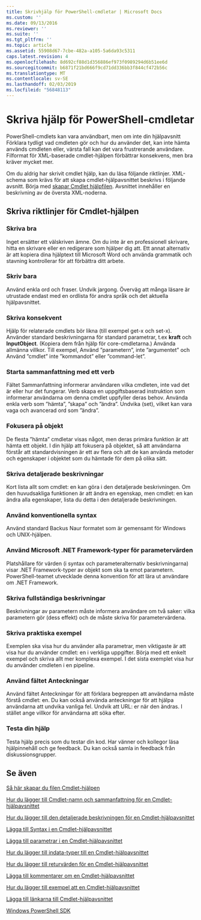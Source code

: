 ```yaml
---
title: Skrivhjälp för PowerShell-cmdletar | Microsoft Docs
ms.custom: ''
ms.date: 09/13/2016
ms.reviewer: ''
ms.suite: ''
ms.tgt_pltfrm: ''
ms.topic: article
ms.assetid: 55908d67-7cbe-482a-a105-5a6da93c5311
caps.latest.revision: 4
ms.openlocfilehash: 8d692cf88d1d356886ef973f0989294d6b51ee6d
ms.sourcegitcommit: b6871f21bd666f9cd71dd336bb3f844cf472b56c
ms.translationtype: MT
ms.contentlocale: sv-SE
ms.lasthandoff: 02/03/2019
ms.locfileid: "56848113"
---
```

# <a name="writing-help-for-powershell-cmdlets"></a>Skriva hjälp för PowerShell-cmdletar

PowerShell-cmdlets kan vara användbart, men om inte din hjälpavsnitt Förklara tydligt vad cmdleten gör och hur du använder det, kan inte hämta används cmdleten eller, värsta fall kan det vara frustrerande användare.
Filformat för XML-baserade cmdlet-hjälpen förbättrar konsekvens, men bra kräver mycket mer.

Om du aldrig har skrivit cmdlet hjälp, kan du läsa följande riktlinjer.
XML-schema som krävs för att skapa cmdlet-hjälpavsnittet beskrivs i följande avsnitt.
Börja med [skapar Cmdlet hjälpfilen](./how-to-create-the-cmdlet-help-file.md).
Avsnittet innehåller en beskrivning av de översta XML-noderna.

## <a name="writing-guidelines-for-cmdlet-help"></a>Skriva riktlinjer för Cmdlet-hjälpen

### <a name="write-well"></a>Skriva bra
Inget ersätter ett välskriven ämne.
Om du inte är en professionell skrivare, hitta en skrivare eller en redigerare som hjälper dig att.
Ett annat alternativ är att kopiera dina hjälptext till Microsoft Word och använda grammatik och stavning kontrollerar för att förbättra ditt arbete.

### <a name="write-simply"></a>Skriv bara
Använd enkla ord och fraser.
Undvik jargong.
Överväg att många läsare är utrustade endast med en ordlista för andra språk och det aktuella hjälpavsnittet.

### <a name="write-consistently"></a>Skriva konsekvent
Hjälp för relaterade cmdlets bör likna (till exempel get-x och set-x).
Använder standard beskrivningarna för standard parametrar, t.ex **kraft** och **InputObject**.
(Kopiera dem från hjälp för core-cmdletarna.) Använda allmänna villkor.
Till exempel, Använd ”parametern”, inte ”argumentet” och Använd ”cmdlet” inte ”kommandot” eller ”command-let”.

### <a name="start-the-synopsis-with-a-verb"></a>Starta sammanfattning med ett verb
Fältet Sammanfattning informerar användaren vilka cmdleten, inte vad det är eller hur det fungerar.
Verb skapa en uppgiftsbaserad instruktion som informerar användarna om denna cmdlet uppfyller deras behov.
Använda enkla verb som ”hämta”, ”skapa” och ”ändra”.
Undvika (set), vilket kan vara vaga och avancerad ord som ”ändra”.

### <a name="focus-on-objects"></a>Fokusera på objekt
De flesta ”hämta” cmdletar visas något, men deras primära funktion är att hämta ett objekt.
I din hjälp att fokusera på objektet, så att användarna förstår att standardvisningen är ett av flera och att de kan använda metoder och egenskaper i objektet som du hämtade för dem på olika sätt.

### <a name="write-detailed-descriptions"></a>Skriva detaljerade beskrivningar
Kort lista allt som cmdlet: en kan göra i den detaljerade beskrivningen.
Om den huvudsakliga funktionen är att ändra en egenskap, men cmdlet: en kan ändra alla egenskaper, lista du detta i den detaljerade beskrivningen.

### <a name="use-conventional-syntax"></a>Använd konventionella syntax
Använd standard Backus Naur formatet som är gemensamt för Windows och UNIX-hjälpen.

### <a name="use-microsoft-net-framework-types-for-parameter-values"></a>Använd Microsoft .NET Framework-typer för parametervärden
Platshållare för värden (i syntax och parameteralternativ beskrivningarna) visar .NET Framework-typer av objekt som ska ta emot parametern.
PowerShell-teamet utvecklade denna konvention för att lära ut användare om .NET Framework.

### <a name="write-complete-parameter-descriptions"></a>Skriva fullständiga beskrivningar
Beskrivningar av parametern måste informera användare om två saker: vilka parametern gör (dess effekt) och de måste skriva för parametervärdena.

### <a name="write-practical-examples"></a>Skriva praktiska exempel
Exemplen ska visa hur du använder alla parametrar, men viktigaste är att visa hur du använder cmdlet: en i verkliga uppgifter.
Börja med ett enkelt exempel och skriva allt mer komplexa exempel.
I det sista exemplet visa hur du använder cmdleten i en pipeline.

### <a name="use-the-notes-field"></a>Använd fältet Anteckningar
Använd fältet Anteckningar för att förklara begreppen att användarna måste förstå cmdlet: en.
Du kan också använda anteckningar för att hjälpa användarna att undvika vanliga fel.
Undvik att URL: er när den ändras.
I stället ange villkor för användarna att söka efter.

### <a name="test-your-help"></a>Testa din hjälp
Testa hjälp precis som du testar din kod.
Har vänner och kollegor läsa hjälpinnehåll och ge feedback.
Du kan också samla in feedback från diskussionsgrupper.

## <a name="see-also"></a>Se även

 [Så här skapar du filen Cmdlet-hjälpen](./how-to-create-the-cmdlet-help-file.md)

 [Hur du lägger till Cmdlet-namn och sammanfattning för en Cmdlet-hjälpavsnittet](./how-to-add-the-cmdlet-name-and-synopsis-to-a-cmdlet-help-topic.md)

 [Hur du lägger till den detaljerade beskrivningen för en Cmdlet-hjälpavsnittet](./how-to-add-a-cmdlet-description.md)

 [Lägga till Syntax i en Cmdlet-hjälpavsnittet](./how-to-add-syntax-to-a-cmdlet-help-topic.md)

 [Lägga till parametrar i en Cmdlet-hjälpavsnittet](./how-to-add-parameter-information.md)

 [Hur du lägger till indata-typer till en Cmdlet-hjälpavsnittet](./how-to-add-input-types-to-a-cmdlet-help-topic.md)

 [Hur du lägger till returvärden för en Cmdlet-hjälpavsnittet](./how-to-add-return-values-to-a-cmdlet-help-topic.md)

 [Lägga till kommentarer om en Cmdlet-hjälpavsnittet](./how-to-add-notes-to-a-cmdlet-help-topic.md)

 [Hur du lägger till exempel att en Cmdlet-hjälpavsnittet](./how-to-add-examples-to-a-cmdlet-help-topic.md)

 [Lägga till länkarna till Cmdlet-hjälpavsnittet](./how-to-add-related-links-to-a-cmdlet-help-topic.md)

 [Windows PowerShell SDK](../windows-powershell-reference.md)